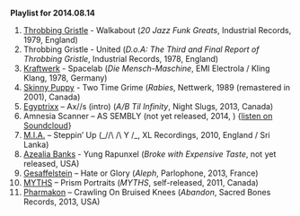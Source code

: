 **Playlist for 2014.08.14**

1. [Throbbing Gristle](http://musicbrainz.org/artist/e135d690-9c53-4333-8f11-98aec8c9f434) - Walkabout (_20 Jazz Funk Greats_, Industrial Records, 1979, England)
1. Throbbing Gristle - United (_D.o.A: The Third and Final Report of Throbbing Gristle_, Industrial Records, 1978, England)
1. [Kraftwerk](http://musicbrainz.org/artist/5700dcd4-c139-4f31-aa3e-6382b9af9032) - Spacelab (_Die Mensch-Maschine_, EMI Electrola / Kling Klang, 1978, Germany)
1. [Skinny Puppy](http://musicbrainz.org/artist/5a24bc1a-c093-4a82-84ed-8d7f2da0570d) - Two Time Grime (_Rabies_, Nettwerk, 1989 (remastered in 2001), Canada)
1. [Egyptrixx](http://musicbrainz.org/artist/d9f0e57f-947d-44b3-a47a-f87cf90710f6) – Ax//s (intro) (_A/B Til Infinity_, Night Slugs, 2013, Canada)
1. Amnesia Scanner – AS SEMBLY (not yet released, 2014, ) {[listen on Soundcloud](https://soundcloud.com/amnesia-scanner/assembly)}
1. [M.I.A.](http://musicbrainz.org/artist/7cf0ea9d-86b9-4dad-ba9e-2355a64899ea) – Steppin’ Up (_/\/\ /\ Y /\_, XL Recordings, 2010, England / Sri Lanka)
1. [Azealia Banks](http://musicbrainz.org/artist/0c3505e7-d884-43cf-9028-d318607190a4) - Yung Rapunxel (_Broke with Expensive Taste_, not yet released, USA)
1. [Gesaffelstein](http://musicbrainz.org/artist/cc3e537d-ff34-423f-8cd6-635a80f4dba7) – Hate or Glory (_Aleph_, Parlophone, 2013, France)
1. [MYTHS](http://musicbrainz.org/artist/63398e7f-3360-4d44-978d-8c39a49c0ef4) – Prism Portraits (_MYTHS_, self-released, 2011, Canada)
1. [Pharmakon](http://musicbrainz.org/artist/9f41b731-60a8-4811-a4a3-bdd61ef668af) – Crawling On Bruised Knees (_Abandon_, Sacred Bones Records, 2013, USA)
